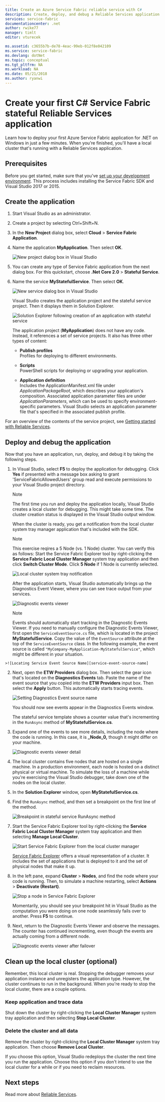 ```yaml
---
title: Create an Azure Service Fabric reliable service with C#
description: Create, deploy, and debug a Reliable Services application built on Azure Service Fabric, with Visual Studio.
services: service-fabric
documentationcenter: .net
author: rwike77
manager: timlt
editor: vturecek

ms.assetid: c3655b7b-de78-4eac-99eb-012f8e042109
ms.service: service-fabric
ms.devlang: dotNet
ms.topic: conceptual
ms.tgt_pltfrm: NA
ms.workload: NA
ms.date: 05/21/2018
ms.author: ryanwi
---
```


# Create your first C# Service Fabric stateful Reliable Services application

Learn how to deploy your first Azure Service Fabric application for .NET on Windows in just a few minutes. When you're finished, you'll have a local cluster that's running with a Reliable Services application.

## Prerequisites

Before you get started, make sure that you've [set up your development environment](service-fabric-get-started.md). This process includes installing the Service Fabric SDK and Visual Studio 2017 or 2015.

## Create the application

1. Start Visual Studio as an administrator.

2. Create a project by selecting Ctrl+Shift+N.

3. In the **New Project** dialog box, select **Cloud** > **Service Fabric Application**.

4. Name the application **MyApplication**. Then select **OK**.

   ![New project dialog box in Visual Studio][1]

5. You can create any type of Service Fabric application from the next dialog box. For this quickstart, choose **.Net Core 2.0** > **Stateful Service**.

6. Name the service **MyStatefulService**. Then select **OK**.

    ![New service dialog box in Visual Studio][2]

    Visual Studio creates the application project and the stateful service project. Then it displays them in Solution Explorer.

    ![Solution Explorer following creation of an application with stateful service][3]

    The application project (**MyApplication**) does not have any code. Instead, it references a set of service projects. It also has three other types of content:

    * **Publish profiles**  
    Profiles for deploying to different environments.

    * **Scripts**  
    PowerShell scripts for deploying or upgrading your application.

    * **Application definition**  
Includes the ApplicationManifest.xml file under *ApplicationPackageRoot*, which describes your application's composition. Associated application parameter files are under *ApplicationParameters*, which can be used to specify environment-specific parameters. Visual Studio selects an application parameter file that's specified in the associated publish profile.
    
For an overview of the contents of the service project, see [Getting started with Reliable Services](service-fabric-reliable-services-quick-start.md).

## Deploy and debug the application

Now that you have an application, run, deploy, and debug it by taking the following steps.

1. In Visual Studio, select **F5** to deploy the application for debugging.  Click **Yes** if presented with a message box asking to grant 'ServiceFabricAllowedUsers' group read and execute permissions to your Visual Studio project directory.

    >[!NOTE]
    >The first time you run and deploy the application locally, Visual Studio creates a local cluster for debugging. This might take some time. The cluster creation status is displayed in the Visual Studio output window.
    
     When the cluster is ready, you get a notification from the local cluster system tray manager application that's included with the SDK.
     
    >[!NOTE]
    >This exercise reqires a 5 Node (vs. 1 Node) cluster. You can verify this as follows:
    >Start the Service Fabric Explorer tool by right-clicking the **Service Fabric Local Cluster Manager** system tray application and then click **Switch Cluster Mode**. Click **5 Node** if 1 Node is currently selected.
    
    ![Local cluster system tray notification][4]

    After the application starts, Visual Studio automatically brings up the Diagnostics Event Viewer, where you can see trace output from your services.
    
    ![Diagnostic events viewer][5]

    >[!NOTE]
    >Events should automatically start tracking in the Diagnostic Events Viewer. If you need to manually configure the Diagnostic Events Viewer, first open the `ServiceEventSource.cs` file, which is located in the project **MyStatefulService**. Copy the value of the `EventSource` attribute at the top of the `ServiceEventSource` class. In the following example, the event source is called `"MyCompany-MyApplication-MyStatefulService"`, which might be different in your situation.
>
    >![Locating Service Event Source Name][service-event-source-name]


2. Next, open the **ETW Providers** dialog box. Then select the gear icon that's located on the **Diagnostics Events** tab. Paste the name of the event source that you copied into the **ETW Providers** input box. Then select the **Apply** button. This automatically starts tracing events.

    ![Setting Diagnostics Event source name][setting-event-source-name]

    You should now see events appear in the Diagnostics Events window.

    The stateful service template shows a counter value that's incrementing in the `RunAsync` method of **MyStatefulService.cs**.

3. Expand one of the events to see more details, including the node where the code is running. In this case, it is **\_Node\_0,** though it might differ on your machine.
   
    ![Diagnostic events viewer detail][6]

4. The local cluster contains five nodes that are hosted on a single machine. In a production environment, each node is hosted on a distinct physical or virtual machine. To simulate the loss of a machine while you're exercising the Visual Studio debugger, take down one of the nodes on the local cluster.

5. In the **Solution Explorer** window, open **MyStatefulService.cs**. 

6. Find the `RunAsync` method, and then set a breakpoint on the first line of the method.

    ![Breakpoint in stateful service RunAsync method][7]

7. Start the Service Fabric Explorer tool by right-clicking the **Service Fabric Local Cluster Manager** system tray application and then selecting **Manage Local Cluster**.

    ![Start Service Fabric Explorer from the local cluster manager][systray-launch-sfx]

    [Service Fabric Explorer](service-fabric-visualizing-your-cluster.md) offers a visual representation of a cluster. It includes the set of applications that is deployed to it and the set of physical nodes that make it up.

8. In the left pane, expand **Cluster** > **Nodes**, and find the node where your code is running. Then, to simulate a machine restarting, select **Actions** > **Deactivate (Restart)**.

    ![Stop a node in Service Fabric Explorer][sfx-stop-node]

    Momentarily, you should see your breakpoint hit in Visual Studio as the computation you were doing on one node seamlessly fails over to another. Press **F5** to continue.

9. Next, return to the Diagnostic Events Viewer and observe the messages. The counter has continued incrementing, even though the events are actually coming from a different node.

    ![Diagnostic events viewer after failover][diagnostic-events-viewer-detail-post-failover]

## Clean up the local cluster (optional)

Remember, this local cluster is real. Stopping the debugger removes your application instance and unregisters the application type. However, the cluster continues to run in the background. When you're ready to stop the local cluster, there are a couple options.

### Keep application and trace data

Shut down the cluster by right-clicking the **Local Cluster Manager** system tray application and then selecting **Stop Local Cluster**.

### Delete the cluster and all data

Remove the cluster by right-clicking the **Local Cluster Manager** system tray application. Then choose **Remove Local Cluster**. 

If you choose this option, Visual Studio redeploys the cluster the next time you run the application. Choose this option if you don't intend to use the local cluster for a while or if you need to reclaim resources.

## Next steps
Read more about [Reliable Services](service-fabric-reliable-services-introduction.md).
<!-- Image References -->

[1]: ./media/service-fabric-create-your-first-application-in-visual-studio/new-project-dialog.png
[2]: ./media/service-fabric-create-your-first-application-in-visual-studio/new-project-dialog-2.png
[3]: ./media/service-fabric-create-your-first-application-in-visual-studio/solution-explorer-stateful-service-template.png
[4]: ./media/service-fabric-create-your-first-application-in-visual-studio/local-cluster-manager-notification.png
[5]: ./media/service-fabric-create-your-first-application-in-visual-studio/diagnostic-events-viewer.png
[6]: ./media/service-fabric-create-your-first-application-in-visual-studio/diagnostic-events-viewer-detail.png
[7]: ./media/service-fabric-create-your-first-application-in-visual-studio/runasync-breakpoint.png
[sfx-stop-node]: ./media/service-fabric-create-your-first-application-in-visual-studio/sfe-deactivate-node.png
[systray-launch-sfx]: ./media/service-fabric-create-your-first-application-in-visual-studio/launch-sfx.png
[diagnostic-events-viewer-detail-post-failover]: ./media/service-fabric-create-your-first-application-in-visual-studio/diagnostic-events-viewer-detail-post-failover.png
[sfe-delete-application]: ./media/service-fabric-create-your-first-application-in-visual-studio/sfe-delete-application.png
[switch-cluster-mode]: ./media/service-fabric-create-your-first-application-in-visual-studio/switch-cluster-mode.png
[cluster-setup-success-1-node]: ./media/service-fabric-get-started-with-a-local-cluster/cluster-setup-success-1-node.png
[service-event-source-name]: ./media/service-fabric-create-your-first-application-in-visual-studio/event-source-attribute-value.png
[setting-event-source-name]: ./media/service-fabric-create-your-first-application-in-visual-studio/setting-event-source-name.png
[switch-cluster-mode]: ./media/service-fabric-create-your-first-application-in-visual-studio/switch-cluster-mode.png
[cluster-setup-success-1-node]: ./media/service-fabric-get-started-with-a-local-cluster/cluster-setup-success-1-node.png
[service-event-source-name]: ./media/service-fabric-create-your-first-application-in-visual-studio/event-source-attribute-value.png
[setting-event-source-name]: ./media/service-fabric-create-your-first-application-in-visual-studio/setting-event-source-name.png
